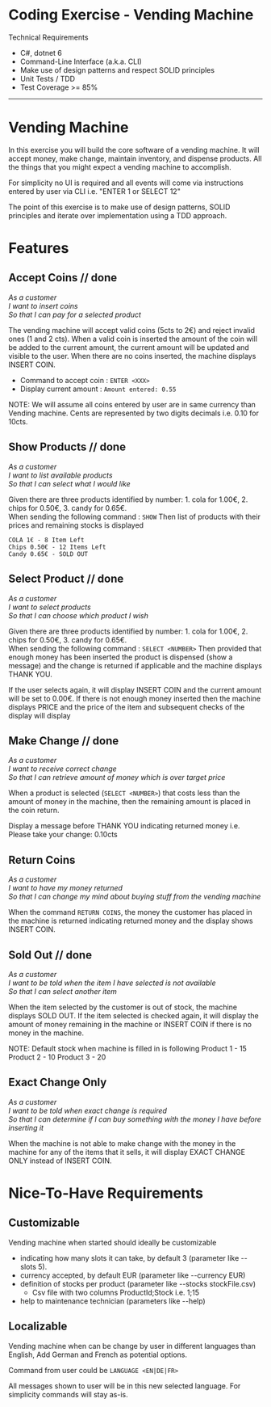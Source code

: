 Coding Exercise - Vending Machine
===

Technical Requirements

* C#, dotnet 6
* Command-Line Interface (a.k.a. CLI)
* Make use of design patterns and respect SOLID principles
* Unit Tests / TDD
* Test Coverage >= 85%

---

Vending Machine 
====================

In this exercise you will build the core software of a vending machine.  It will accept money, make change, maintain
inventory, and dispense products.  All the things that you might expect a vending machine to accomplish.

For simplicity no UI is required and all events will come via instructions entered by user via CLI i.e. "ENTER 1 or SELECT 12"

The point of this exercise is to make use of design patterns, SOLID principles and iterate over implementation using a TDD approach.

Features
========

Accept Coins // done
------------
  
_As a customer_  
_I want to insert coins_  
_So that I can pay for a selected product_  

The vending machine will accept valid coins (5cts to 2€) and reject invalid ones (1 and 2 cts).  When a
valid coin is inserted the amount of the coin will be added to the current amount, the current amount will be updated and visible to the user.
When there are no coins inserted, the machine displays INSERT COIN. 

* Command to accept coin : `ENTER <XXX>`
* Display current amount : `Amount entered: 0.55`

NOTE: We will assume all coins entered by user are in same currency than Vending machine. Cents are represented by two digits decimals i.e. 0.10 for 10cts.

Show Products // done
--------------
_As a customer_  
_I want to list available products_  
_So that I can select what I would like_  

Given there are three products identified by number: 1. cola for 1.00€, 2. chips for 0.50€, 3. candy for 0.65€.  
When sending the following command : `SHOW`
Then list of products with their prices and remaining stocks is displayed
```
COLA 1€ - 8 Item Left
Chips 0.50€ - 12 Items Left
Candy 0.65€ - SOLD OUT 
```

Select Product // done
--------------

_As a customer_  
_I want to select products_  
_So that I can choose which product I wish_  

Given there are three products identified by number: 1. cola for 1.00€, 2. chips for 0.50€, 3. candy for 0.65€.  
When sending the following command : `SELECT <NUMBER>`
Then provided that enough money has been inserted 
the product is dispensed (show a message)
and the change is returned if applicable 
and the machine displays THANK YOU.

If the user selects again, it will display INSERT COIN and the current amount will be set to 0.00€.  If there is not enough money inserted then the machine displays PRICE and the price of the item and subsequent checks of the display will display

Make Change // done
-----------

_As a customer_  
_I want to receive correct change_  
_So that I can retrieve amount of money which is over target price_  

When a product is selected (`SELECT <NUMBER>`) that costs less than the amount of money in the machine, then the remaining amount is placed
in the coin return.

Display a message before THANK YOU indicating returned money i.e. Please take your change: 0.10cts

Return Coins
------------

_As a customer_  
_I want to have my money returned_  
_So that I can change my mind about buying stuff from the vending machine_  

When the command `RETURN COINS`, the money the customer has placed in the machine is returned indicating returned money and the display shows INSERT COIN.

Sold Out // done
--------

_As a customer_  
_I want to be told when the item I have selected is not available_  
_So that I can select another item_  

When the item selected by the customer is out of stock, the machine displays SOLD OUT.  If the item selected is checked again,
it will display the amount of money remaining in the machine or INSERT COIN if there is no money in the machine.

NOTE: Default stock when machine is filled in is following
Product 1 - 15
Product 2 - 10
Product 3 - 20

Exact Change Only
-----------------

_As a customer_  
_I want to be told when exact change is required_  
_So that I can determine if I can buy something with the money I have before inserting it_  

When the machine is not able to make change with the money in the machine for any of the items that it sells, it will display EXACT CHANGE ONLY instead of INSERT COIN.

Nice-To-Have Requirements
========

Customizable
------------

Vending machine when started should ideally be customizable 

* indicating how many slots it can take, by default 3 (parameter like --slots 5).
* currency accepted, by default EUR (parameter like --currency EUR)
* definition of stocks per product (parameter like --stocks stockFile.csv)
    * Csv file with two columns ProductId;Stock i.e. 1;15 
* help to maintenance technician (parameters like --help)

Localizable
------------

Vending machine when can be change by user in different languages than English, Add German and French as potential options. 

Command from user could be `LANGUAGE <EN|DE|FR>`

All messages shown to user will be in this new selected language. For simplicity commands will stay as-is.



